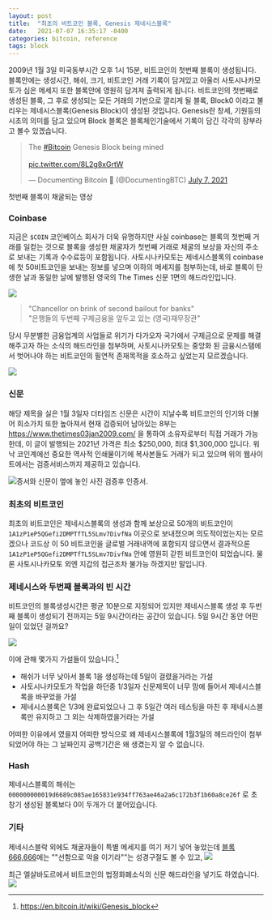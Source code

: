 ```yaml
---
layout: post
title:  "최초의 비트코인 블록, Genesis 제네시스블록"
date:   2021-07-07 16:35:17 -0400
categories: bitcoin, reference
tags: block
---
```


2009년 1월 3일 미국동부시간 오후 1시 15분, 비트코인의 첫번째 블록이 생성됩니다. 블록안에는 생성시간, 해쉬, 크기, 비트코인 거래 기록이 담겨있고 아울러 사토시나카모토가 심은 메세지 또한 블록안에 영원히 담겨져 출력되게 됩니다.  비트코인의 첫번째로 생성된 블록, 그 후로 생성되는 모든 거래의 기반으로 깔리게 될 블록, Block0 이라고 불리우는 제네시스블록(Genesis Block)이 생성된 것입니다.  Genesis란 창세, 기원등의 시초의 의미를 담고 있으며 Block 블록은 블록체인기술에서 기록이 담긴 각각의 장부라고 볼수 있겠습니다.

<div class="tweet">

<blockquote class="twitter-tweet"><p lang="en" dir="ltr">The <a href="https://twitter.com/hashtag/Bitcoin?src=hash&amp;ref_src=twsrc%5Etfw">#Bitcoin</a> Genesis Block being mined<br><br> <a href="https://t.co/8L2g8xGrtW">pic.twitter.com/8L2g8xGrtW</a></p>&mdash; Documenting Bitcoin 📄 (@DocumentingBTC) <a href="https://twitter.com/DocumentingBTC/status/1412749950530826243?ref_src=twsrc%5Etfw">July 7, 2021</a></blockquote> <script async src="https://platform.twitter.com/widgets.js" charset="utf-8"></script>
첫번째 블록이 채굴되는 영상
</div>

### Coinbase
지금은 <code>$COIN</code> 코인베이스 회사가 더욱 유명하지만 사실 coinbase는 블록의 첫번째 거래를 일컫는 것으로 블록을 생성한 채굴자가 첫번째 거래로 채굴의 보상을 자신의 주소로 보내는 기록과 수수료등이 포함됩니다.  사토시나카모토는 제네시스블록의 coinbase에 첫 50비트코인을 보내는 정보를 넣으며 이하의 메세지를 첨부하는데, 바로 블록이 탄생한 날과 동일한 날에 발행된 영국의 The Times 신문 1면의 해드라인입니다.

![](https://www.thetimes03jan2009.com/wp-content/uploads/2015/03/genesis-block-newspaper-bitcoin.jpg)

>"Chancellor on brink of second bailout for banks"<br>
>"은행들의 두번째 구제금융을 앞두고 있는 (영국)재무장관"

당시 무분별한 금융업계의 사업들로 위기가 다가오자 국가에서 구제금으로 문제를 해결해주고자 하는 소식의 해드라인을 첨부하며, 사토시나카모토는 중앙화 된 금융시스탬에서 벗어나야 하는 비트코인의 필연적 존재목적을 호소하고 싶었는지 모르겠습니다.

![](http://wiki.hash.kr/images/thumb/4/46/%EB%B9%84%ED%8A%B8%EC%BD%94%EC%9D%B8_%EC%A0%9C%EB%84%A4%EC%8B%9C%EC%8A%A4_%EB%B8%94%EB%A1%9D.png/350px-%EB%B9%84%ED%8A%B8%EC%BD%94%EC%9D%B8_%EC%A0%9C%EB%84%A4%EC%8B%9C%EC%8A%A4_%EB%B8%94%EB%A1%9D.png)

### 신문
해당 제목을 실은 1월 3일자 더타임즈 신문은 시간이 지날수록 비트코인의 인기와 더불어 희소가치 또한 높아져서 현재 검증되어 남아있는 8부는 <https://www.thetimes03jan2009.com/> 을 통하여 소유자로부터 직접 거래가 가능한데, 이 글이 발행되는 2021년 가격은 최소 $250,000, 최대 $1,300,000 입니다.  워낙 코인계에선 중요한 역사적 인쇄물이기에 복사본들도 거래가 되고 있으며 위의 웹사이트에서는 검증서비스까지 제공하고 있습니다.

![증서와 신문이 옆에 놓인 사진](https://www.thetimes03jan2009.com/wp-content/uploads/2015/03/the-times-jan-03-2009.jpg)
검증후 인증서.


### 최초의 비트코인
최초의 비트코인은 제네시스블록의 생성과 함께 보상으로 50개의 비트코인이 <code>1A1zP1eP5QGefi2DMPTfTL5SLmv7DivfNa</code> 이곳으로 보내졌으며 의도적이었는지는 모르겠으나 코드상 이 50 비트코인을 글로벌 거래내역에 포함되지 않으면서 결과적으론 <code>1A1zP1eP5QGefi2DMPTfTL5SLmv7DivfNa</code> 안에 영원히 갇힌 비트코인이 되었습니다. 물론 사토시나카모토 외엔 지갑의 접근조차 불가능 하겠지만 말입니다.


### 제네시스와 두번째 블록과의 빈 시간
비트코인의 블록생성시간은 평균 10분으로 지정되어 있지만 제네시스블록 생성 후 두번째 블록이 생성되기 전까지는 5일 9시간이라는 공간이 있습니다. 5일 9시간 동안 어떤일이 있었던 걸까요?

![](https://i.ibb.co/gMCNx9B/1232355.png)

이에 관해 몇가지 가설들이 있습니다.[^1]
* 해쉬가 너무 낮아서 블록 1을 생성하는데 5일이 걸렸을거라는 가설
* 사토시나카모토가 작업을 하던중 1/3일자 신문제목이 너무 맘에 들어서 제네시스블록을 바꾸었을 가설
* 제네시스블록은 1/3에 완료되었으나 그 후 5일간 여러 테스팅을 마친 후 제네시스블록만 유지하고 그 외는 삭제하였을거라는 가설

어떠한 이유에서 였을지 어떠한 방식으로 왜 제네시스블록에 1월3일의 헤드라인이 첨부되었어야 하는 그 날짜인지 공백기간은 왜 생겼는지 알 수 없습니다.


### Hash
제네시스블록의 해쉬는 <code>000000000019d6689c085ae165831e934ff763ae46a2a6c172b3f1b60a8ce26f</code>
로 초창기 생성된 블록보다 0이 두개가 더 붙어있습니다.

### 기타
제네시스블락 외에도 채굴자들이 특별 메세지를 여기 저기 넣어 놓았는데 [블록 666,666](https://blockchair.com/bitcoin/block/629999)에는 ""선함으로 악을 이기라""는 성경구절도 볼 수 있고,
![](https://i.ibb.co/ZW7w8j3/144be65a-3eae-4785-a44c-a5224f1d1eb5.jpg)



최근 엘살바도르에서 비트코인의 법정화폐소식의 신문 해드라인을 넣기도 하였습니다.
![](https://i.ibb.co/mNJFnj6/234234123.png)

[^1]: https://en.bitcoin.it/wiki/Genesis_block
